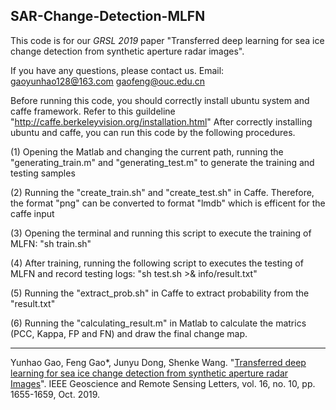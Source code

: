 
## SAR-Change-Detection-MLFN

This code is for our *GRSL 2019* paper "Transferred deep learning for sea ice change detection from synthetic aperture radar images". 

If you have any questions, please contact us. 
Email:  gaoyunhao128@163.com gaofeng@ouc.edu.cn

Before running this code, you should correctly install ubuntu system and caffe framework. Refer to this guildeline "http://caffe.berkeleyvision.org/installation.html" After correctly installing ubuntu and caffe, you can run this code by the following procedures. 

(1) Opening the Matlab and changing the current path,
    running the "generating_train.m" and "generating_test.m" to generate the training and testing samples 
	
(2) Running the "create_train.sh" and "create_test.sh" in Caffe. 
    Therefore, the format "png" can be converted to format "lmdb" which is efficent for the caffe input

(3) Opening the terminal and running this script to execute the training of MLFN:
    "sh train.sh"

(4) After training, running the following script to executes the testing of MLFN and record testing logs:
    "sh test.sh >& info/result.txt"

(5) Running the "extract_prob.sh" in Caffe to extract probability from the "result.txt"

(6) Running the "calculating_result.m" in Matlab to calculate the matrics (PCC, Kappa, FP and FN) and draw the final change map.

***

Yunhao Gao, Feng Gao*, Junyu Dong, Shenke Wang. "[Transferred deep learning for sea ice change detection from synthetic aperture radar Images](http://fenggao-file.stor.sinaapp.com/2019_CD_transfered_deep_learning.pdf)". IEEE Geoscience and Remote Sensing Letters, vol. 16, no. 10, pp. 1655-1659, Oct. 2019.
